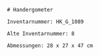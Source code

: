 
            # Handergometer
    
            Inventarnummer: HK_G_1089
    
            Alte Inventarnummer: 8
    
            Abmessungen: 28 x 27 x 47 cm
            